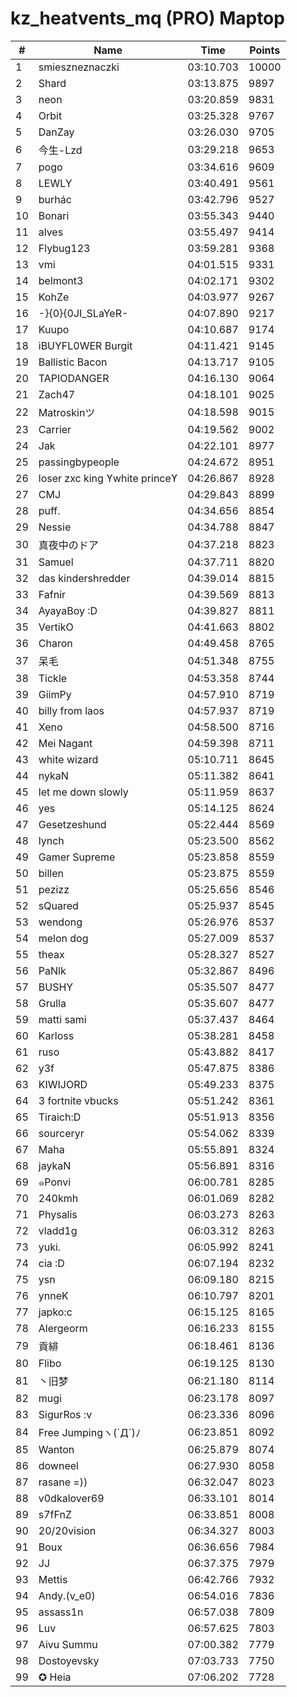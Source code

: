 # kz_heatvents_mq (PRO) Maptop

|  # | Name | Time | Points |
|-------------- | -------------- | -------------- | -------------- | 
| 1 | smieszneznaczki | 03:10.703 | 10000 | 
| 2 | Shard | 03:13.875 | 9897 | 
| 3 | neon | 03:20.859 | 9831 | 
| 4 | Orbit | 03:25.328 | 9767 | 
| 5 | DanZay | 03:26.030 | 9705 | 
| 6 | 今生-Lzd | 03:29.218 | 9653 | 
| 7 | pogo | 03:34.616 | 9609 | 
| 8 | LEWLY | 03:40.491 | 9561 | 
| 9 | burhác | 03:42.796 | 9527 | 
| 10 | Bonari | 03:55.343 | 9440 | 
| 11 | alves | 03:55.497 | 9414 | 
| 12 | Flybug123 | 03:59.281 | 9368 | 
| 13 | vmi | 04:01.515 | 9331 | 
| 14 | belmont3 | 04:02.171 | 9302 | 
| 15 | KohZe | 04:03.977 | 9267 | 
| 16 | -}{0}{0JI_SLaYeR- | 04:07.890 | 9217 | 
| 17 | Kuupo | 04:10.687 | 9174 | 
| 18 | iBUYFL0WER Burgit | 04:11.421 | 9145 | 
| 19 | Ballistic Bacon | 04:13.717 | 9105 | 
| 20 | TAPIODANGER | 04:16.130 | 9064 | 
| 21 | Zach47 | 04:18.101 | 9025 | 
| 22 | Matroskinツ | 04:18.598 | 9015 | 
| 23 | Carrier | 04:19.562 | 9002 | 
| 24 | Jak | 04:22.101 | 8977 | 
| 25 | passingbypeople | 04:24.672 | 8951 | 
| 26 | loser zxc king ϒwhite princeϒ | 04:26.867 | 8928 | 
| 27 | CMJ | 04:29.843 | 8899 | 
| 28 | puff. | 04:34.656 | 8854 | 
| 29 | Nessie | 04:34.788 | 8847 | 
| 30 | 真夜中のドア | 04:37.218 | 8823 | 
| 31 | Samuel | 04:37.711 | 8820 | 
| 32 | das kindershredder | 04:39.014 | 8815 | 
| 33 | Fafnir | 04:39.569 | 8813 | 
| 34 | AyayaBoy :D | 04:39.827 | 8811 | 
| 35 | VertikO | 04:41.663 | 8802 | 
| 36 | Charon | 04:49.458 | 8765 | 
| 37 | 呆毛 | 04:51.348 | 8755 | 
| 38 | Tickle | 04:53.358 | 8744 | 
| 39 | GiimPy | 04:57.910 | 8719 | 
| 40 | billy from laos | 04:57.937 | 8719 | 
| 41 | Xeno | 04:58.500 | 8716 | 
| 42 | Mei Nagant | 04:59.398 | 8711 | 
| 43 | white wizard | 05:10.711 | 8645 | 
| 44 | nykaN | 05:11.382 | 8641 | 
| 45 | let me down slowly | 05:11.959 | 8637 | 
| 46 | yes | 05:14.125 | 8624 | 
| 47 | Gesetzeshund | 05:22.444 | 8569 | 
| 48 | lynch | 05:23.500 | 8562 | 
| 49 | Gamer Supreme | 05:23.858 | 8559 | 
| 50 | billen | 05:23.875 | 8559 | 
| 51 | pezizz | 05:25.656 | 8546 | 
| 52 | sQuared | 05:25.937 | 8545 | 
| 53 | wendong | 05:26.976 | 8537 | 
| 54 | melon dog | 05:27.009 | 8537 | 
| 55 | theax | 05:28.327 | 8527 | 
| 56 | PaNlk | 05:32.867 | 8496 | 
| 57 | BUSHY | 05:35.507 | 8477 | 
| 58 | Grulla | 05:35.607 | 8477 | 
| 59 | matti sami | 05:37.437 | 8464 | 
| 60 | Karloss | 05:38.281 | 8458 | 
| 61 | ruso | 05:43.882 | 8417 | 
| 62 | y3f | 05:47.875 | 8386 | 
| 63 | KIWIJORD | 05:49.233 | 8375 | 
| 64 | 3 fortnite vbucks | 05:51.242 | 8361 | 
| 65 | Tiraich:D | 05:51.913 | 8356 | 
| 66 | sourceryr | 05:54.062 | 8339 | 
| 67 | Maha | 05:55.891 | 8324 | 
| 68 | jaykaN | 05:56.891 | 8316 | 
| 69 | ๑Ponvi | 06:00.781 | 8285 | 
| 70 | 240kmh | 06:01.069 | 8282 | 
| 71 | Physalis | 06:03.273 | 8263 | 
| 72 | vladd1g | 06:03.312 | 8263 | 
| 73 | yuki. | 06:05.992 | 8241 | 
| 74 | cia :D | 06:07.194 | 8232 | 
| 75 | ysn | 06:09.180 | 8215 | 
| 76 | ynneK | 06:10.797 | 8201 | 
| 77 | japko:c | 06:15.125 | 8165 | 
| 78 | Alergeorm | 06:16.233 | 8155 | 
| 79 | 貢緋 | 06:18.461 | 8136 | 
| 80 | Flibo | 06:19.125 | 8130 | 
| 81 | 丶旧梦 | 06:21.180 | 8114 | 
| 82 | mugi | 06:23.178 | 8097 | 
| 83 | SigurRos :v | 06:23.336 | 8096 | 
| 84 | Free Jumpingヽ(`Д´)ﾉ | 06:23.851 | 8092 | 
| 85 | Wanton | 06:25.879 | 8074 | 
| 86 | downeel | 06:27.930 | 8058 | 
| 87 | rasane =)) | 06:32.047 | 8023 | 
| 88 | v0dkalover69 | 06:33.101 | 8014 | 
| 89 | s7fFnZ | 06:33.851 | 8008 | 
| 90 | 20/20vision | 06:34.327 | 8003 | 
| 91 | Boux | 06:36.656 | 7984 | 
| 92 | JJ | 06:37.375 | 7979 | 
| 93 | Mettis | 06:42.766 | 7932 | 
| 94 | Andy.(v_e0) | 06:54.016 | 7836 | 
| 95 | assass1n | 06:57.038 | 7809 | 
| 96 | Luv | 06:57.625 | 7803 | 
| 97 | Aivu Summu | 07:00.382 | 7779 | 
| 98 | Dostoyevsky | 07:03.733 | 7750 | 
| 99 | ✪ Heia | 07:06.202 | 7728 | 

